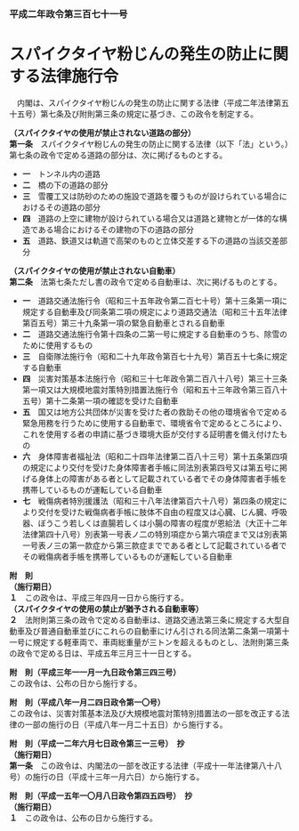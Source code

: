 ### 平成二年政令第三百七十一号  
# スパイクタイヤ粉じんの発生の防止に関する法律施行令  
　内閣は、スパイクタイヤ粉じんの発生の防止に関する法律（平成二年法律第五十五号）第七条及び附則第三条の規定に基づき、この政令を制定する。  
  
**（スパイクタイヤの使用が禁止されない道路の部分）**  
**第一条**　スパイクタイヤ粉じんの発生の防止に関する法律（以下「法」という。）第七条の政令で定める道路の部分は、次に掲げるものとする。  
* **一**　トンネル内の道路  
* **二**　橋の下の道路の部分  
* **三**　雪覆工又は防砂のための施設で道路を覆うものが設けられている場合におけるその道路の部分  
* **四**　道路の上空に建物が設けられている場合又は道路と建物とが一体的な構造である場合におけるその建物の下の道路の部分  
* **五**　道路、鉄道又は軌道で高架のものと立体交差する下の道路の当該交差部分  
  
**（スパイクタイヤの使用が禁止されない自動車）**  
**第二条**　法第七条ただし書の政令で定める自動車は、次に掲げるものとする。  
* **一**　道路交通法施行令（昭和三十五年政令第二百七十号）第十三条第一項に規定する自動車及び同条第二項の規定により道路交通法（昭和三十五年法律第百五号）第三十九条第一項の緊急自動車とされる自動車  
* **二**　道路交通法施行令第十四条の二第一号に規定する自動車のうち、除雪のために使用するもの  
* **三**　自衛隊法施行令（昭和二十九年政令第百七十九号）第百五十七条に規定する自動車  
* **四**　災害対策基本法施行令（昭和三十七年政令第二百八十八号）第三十三条第一項又は大規模地震対策特別措置法施行令（昭和五十三年政令第三百八十五号）第十二条第一項の確認を受けた自動車  
* **五**　国又は地方公共団体が災害を受けた者の救助その他の環境省令で定める緊急用務を行うために使用する自動車で、環境省令で定めるところにより、これを使用する者の申請に基づき環境大臣が交付する証明書を備え付けたもの  
* **六**　身体障害者福祉法（昭和二十四年法律第二百八十三号）第十五条第四項の規定により交付を受けた身体障害者手帳に同法別表第四号又は第五号に掲げる身体上の障害がある者として記載されている者でその身体障害者手帳を携帯しているものが運転している自動車  
* **七**　戦傷病者特別援護法（昭和三十八年法律第百六十八号）第四条の規定により交付を受けた戦傷病者手帳に肢体不自由の程度又は心臓、じん臓、呼吸器、ぼうこう若しくは直腸若しくは小腸の障害の程度が恩給法（大正十二年法律第四十八号）別表第一号表ノ二の特別項症から第六項症まで又は別表第一号表ノ三の第一款症から第三款症までである者として記載されている者でその戦傷病者手帳を携帯しているものが運転している自動車  
  
**附　則**  
**（施行期日）**  
**１**　この政令は、平成三年四月一日から施行する。  
**（スパイクタイヤの使用の禁止が猶予される自動車等）**  
**２**　法附則第三条の政令で定める自動車は、道路交通法第三条に規定する大型自動車及び普通自動車並びにこれらの自動車にけん引される同法第二条第一項第十一号に規定する軽車両で、車両総重量が三トンを超えるものとし、法附則第三条の政令で定める日は、平成五年三月三十一日とする。  
  
**附　則（平成三年一一月一九日政令第三四三号）**  
この政令は、公布の日から施行する。  
  
**附　則（平成八年一月二四日政令第一〇号）**  
この政令は、災害対策基本法及び大規模地震対策特別措置法の一部を改正する法律の一部の施行の日（平成八年一月二十五日）から施行する。  
  
**附　則（平成一二年六月七日政令第三一三号）　抄**  
**（施行期日）**  
**第一条**　この政令は、内閣法の一部を改正する法律（平成十一年法律第八十八号）の施行の日（平成十三年一月六日）から施行する。  
  
**附　則（平成一五年一〇月八日政令第四五四号）　抄**  
**（施行期日）**  
**１**　この政令は、公布の日から施行する。  
  
